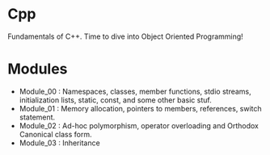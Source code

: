 # Cpp
Fundamentals of C++. Time to dive into Object Oriented Programming!

# Modules

- Module_00 : Namespaces, classes, member functions, stdio streams, initialization lists, static, const, and some other basic stuf.
- Module_01 : Memory allocation, pointers to members, references, switch statement.
- Module_02 : Ad-hoc polymorphism, operator overloading and Orthodox Canonical class form.
- Module_03 : Inheritance

